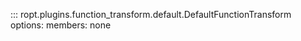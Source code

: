 ::: ropt.plugins.function_transform.default.DefaultFunctionTransform
    options:
        members: none
